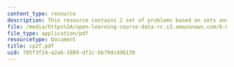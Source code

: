 ```yaml
---
content_type: resource
description: This resource contains 2 set of problems based on sets and functions.
file: /media/https%3A/open-learning-course-data-rc.s3.amazonaws.com/6-042j-mathematics-for-computer-science-fall-2005/705f3f24a2a61889df1cbb79dcdd6139_cp2f.pdf
file_type: application/pdf
resourcetype: Document
title: cp2f.pdf
uid: 705f3f24-a2a6-1889-df1c-bb79dcdd6139
---
```

